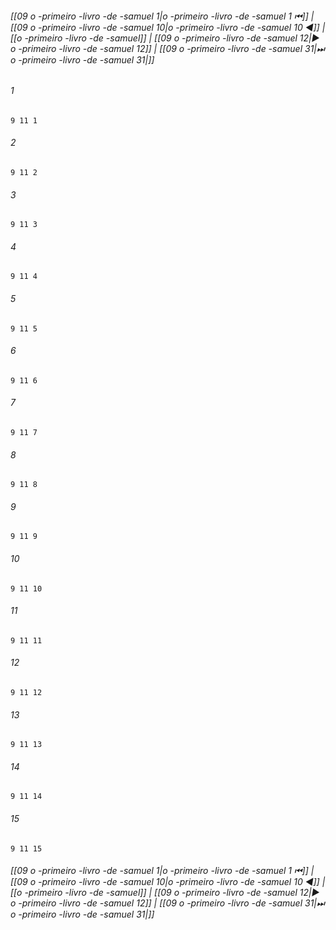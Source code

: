 
###### [[09 o -primeiro -livro -de -samuel 1|o -primeiro -livro -de -samuel 1 ⏮]] | [[09 o -primeiro -livro -de -samuel 10|o -primeiro -livro -de -samuel 10 ◀]] | [[o -primeiro -livro -de -samuel]] | [[09 o -primeiro -livro -de -samuel 12|▶ o -primeiro -livro -de -samuel 12]] | [[09 o -primeiro -livro -de -samuel 31|⏭ o -primeiro -livro -de -samuel 31|]]

###### 1
``` verse
9 11 1 
```
###### 2
``` verse
9 11 2 
```
###### 3
``` verse
9 11 3 
```
###### 4
``` verse
9 11 4 
```
###### 5
``` verse
9 11 5 
```
###### 6
``` verse
9 11 6 
```
###### 7
``` verse
9 11 7 
```
###### 8
``` verse
9 11 8 
```
###### 9
``` verse
9 11 9 
```
###### 10
``` verse
9 11 10 
```
###### 11
``` verse
9 11 11 
```
###### 12
``` verse
9 11 12 
```
###### 13
``` verse
9 11 13 
```
###### 14
``` verse
9 11 14 
```
###### 15
``` verse
9 11 15 
```

###### [[09 o -primeiro -livro -de -samuel 1|o -primeiro -livro -de -samuel 1 ⏮]] | [[09 o -primeiro -livro -de -samuel 10|o -primeiro -livro -de -samuel 10 ◀]] | [[o -primeiro -livro -de -samuel]] | [[09 o -primeiro -livro -de -samuel 12|▶ o -primeiro -livro -de -samuel 12]] | [[09 o -primeiro -livro -de -samuel 31|⏭ o -primeiro -livro -de -samuel 31|]]

